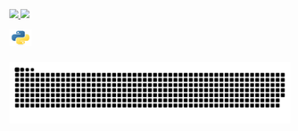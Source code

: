<div>
  <a href="https://github.com/JLowborn">
  <img height="180em" src="https://github-readme-stats.vercel.app/api?username=JLowborn&show_icons=true&theme=dracula&include_all_commits=true&count_private=true"/>
  <img height="180em" src="https://github-readme-stats.vercel.app/api/top-langs/?username=JLowborn&layout=compact&langs_count=7&theme=dracula"/>
</div>
<div style="display: inline_block"><br>
  <img align="center" height="30" width="40" src="https://raw.githubusercontent.com/devicons/devicon/master/icons/python/python-original.svg">
</div>
  
  ##
 
<div> 
  
  ![Snake animation](https://github.com/JLowborn/JLowborn/blob/output/github-user-contribution.svg)
  
</div>

  
